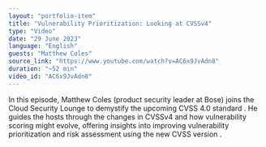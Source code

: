 ```yaml
---
layout: "portfolio-item"
title: "Vulnerability Prioritization: Looking at CVSSv4"
type: "Video"
date: "29 June 2023"
language: "English"
guests: "Matthew Coles"
source_link: "https://www.youtube.com/watch?v=AC6x9JvAdn8"
duration: "~52 min"
video_id: "AC6x9JvAdn8"
---
```


In this episode, Matthew Coles (product security leader at Bose) joins the Cloud Security Lounge to demystify the upcoming CVSS 4.0 standard  . He guides the hosts through the changes in CVSSv4 and how vulnerability scoring might evolve, offering insights into improving vulnerability prioritization and risk assessment using the new CVSS version  .
